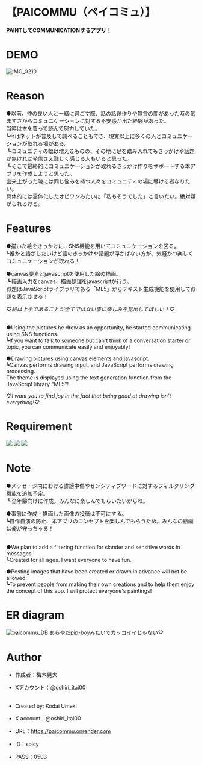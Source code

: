 # 【PAICOMMU（ペイコミュ）】

**PAINTしてCOMMUNICATIONするアプリ！**

# DEMO

![IMG_0210](https://github.com/user-attachments/assets/47dd2de0-5573-40d8-82d3-e44a8f4bfcbe)

# Reason
●以前、仲の良い人と一緒に過ごす際、話の話題作りや無言の間があった時の気まずさからコミュニケーションに対する不安感が出た経験があった。  
 当時は本を買って読んで努力していた。  
┗今はネットが普及して調べることもでき、現実以上に多くの人とコミュニケーションが取れる場がある。  
 ┗コミュニティの幅は増えるものの、その地に足を踏み入れてもきっかけや話題が無ければ発信さえ難しく感じる人もいると思った。  
  ┗そこで最終的にコミュニケーションが取れるきっかけ作りをサポートする本アプリを作成しようと思った。  
   出来上がった暁には同じ悩みを持つ人々をコミュニティの場に導ける者なりたい。  
   具体的には霊体化したオビワンみたいに「私もそうでした」と言いたい。絶対嫌がられるけど。  


# Features

●描いた絵をきっかけに、SNS機能を用いてコミュニケーションを図る。  
┗誰かと話がしたいけど話のきっかけや話題が浮かばない方が、気軽かつ楽しくコミュニケーションが取れる！

●canvas要素とjavascriptを使用した絵の描画。  
┗描画入力をcanvas、描画処理をjavascriptが行う。  
 お題はJavaScriptライブラリである「ML5」からテキスト生成機能を使用してお題を表示させる！

*♡絵は上手であることが全てではない事に楽しみを見出してほしい！♡*<br><br>


●Using the pictures he drew as an opportunity, he started communicating using SNS functions.  
┗If you want to talk to someone but can't think of a conversation starter or topic, you can communicate easily and enjoyably!

●Drawing pictures using canvas elements and javascript.  
┗Canvas performs drawing input, and JavaScript performs drawing processing.  
 The theme is displayed using the text generation function from the JavaScript library "ML5"!

*♡I want you to find joy in the fact that being good at drawing isn't everything!♡*

# Requirement

<img src="https://img.shields.io/badge/-Javascript-F7DF1E.svg?logo=javascript&style=plastic">
<img src="https://img.shields.io/badge/-Rails-CC0000.svg?logo=rails&style=plastic">
<img src="https://img.shields.io/badge/-Ruby-CC342D.svg?logo=ruby&style=plastic">

# Note

●メッセージ内における誹謗中傷やセンシティブワードに対するフィルタリング機能を追加予定。  
┗全年齢向けに作成。みんなに楽しんでもらいたいからね。

●事前に作成・描画した画像の投稿は不可にする。  
┗自作自演の防止、本アプリのコンセプトを楽しんでもらうため。みんなの絵画は俺が守っちゃる！<br><br>


●We plan to add a filtering function for slander and sensitive words in messages.  
┗Created for all ages. I want everyone to have fun.

●Posting images that have been created or drawn in advance will not be allowed.  
┗To prevent people from making their own creations and to help them enjoy the concept of this app. I will protect everyone's paintings!

# ER diagram

![paicommu_DB](https://github.com/user-attachments/assets/12024f41-b898-4d09-94a3-7c9f5aa786ab)
あらやだpip-boyみたいでカッコイイじゃない♡

# Author

* 作成者：梅木晃大
* Xアカウント：@oshiri_itai00<br><br>

* Created by: Kodai Umeki
* X account：@oshiri_itai00

* URL：https://paicommu.onrender.com
* ID：spicy
* PASS：0503
